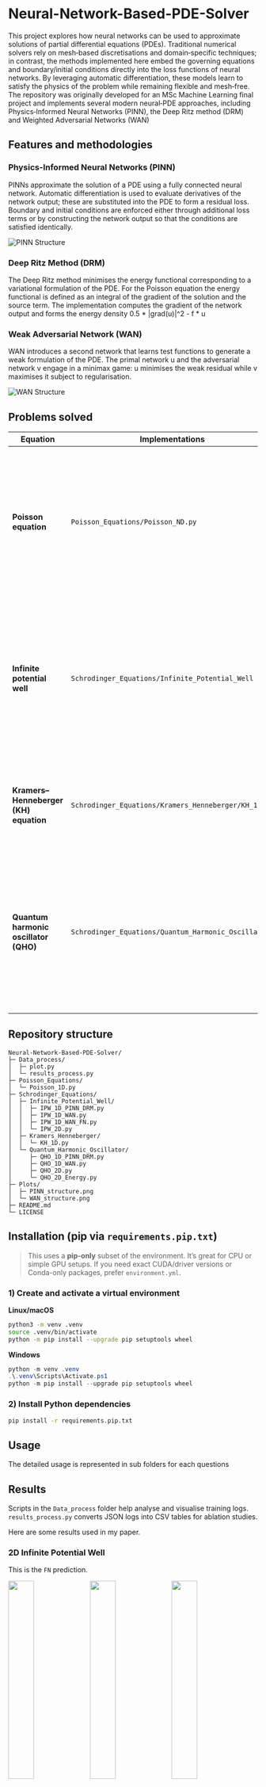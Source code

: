 # Neural-Network-Based-PDE-Solver
This project explores how neural networks can be used to approximate solutions of partial differential equations (PDEs). Traditional numerical solvers rely on mesh‑based discretisations and domain‑specific techniques; in contrast, the methods implemented here embed the governing equations and boundary/initial conditions directly into the loss functions of neural networks. By leveraging automatic differentiation, these models learn to satisfy the physics of the problem while remaining flexible and mesh‑free. The repository was originally developed for an MSc Machine Learning final project and implements several modern neural‑PDE approaches, including Physics‑Informed Neural Networks (PINN), the Deep Ritz method (DRM) and Weighted Adversarial Networks (WAN)

## Features and methodologies
### Physics‑Informed Neural Networks (PINN)
PINNs approximate the solution of a PDE using a fully connected neural network. Automatic differentiation is used to evaluate derivatives of the network output; these are substituted into the PDE to form a residual loss. Boundary and initial conditions are enforced either through additional loss terms or by constructing the network output so that the conditions are satisfied identically.

![PINN Structure](Plots/PINN_structure.png)

### Deep Ritz Method (DRM)
The Deep Ritz method minimises the energy functional corresponding to a variational formulation of the PDE. For the Poisson equation the energy functional is defined as an integral of the gradient of the solution and the source term. The implementation computes the gradient of the network output and forms the energy density 0.5 * |grad(u)|^2 - f * u

### Weak Adversarial Network (WAN)
WAN introduces a second network that learns test functions to generate a weak formulation of the PDE. The primal network u and the adversarial network v engage in a minimax game: u minimises the weak residual while v maximises it subject to regularisation.

![WAN Structure](Plots/WAN_structure.png)


## Problems solved

| Equation                              | Implementations                                      | Description                                                                                                                                                                                                                                                                               |
| ------------------------------------- | ---------------------------------------------------- | ----------------------------------------------------------------------------------------------------------------------------------------------------------------------------------------------------------------------------------------------------------------------------------------- |
| **Poisson equation**                  | `Poisson_Equations/Poisson_ND.py`                    | Solves `-Δu = f` on `[0,L]^d` with either Dirichlet or Neumann boundary conditions.  The script supports one to five dimensions and allows choice of method (`PINN`, `DRM` or `WAN`).  The code defines the residual and energy loss functions and trains the neural networks accordingly. |
| **Infinite potential well**           | `Schrodinger_Equations/Infinite_Potential_Well`      | Computes stationary states of the Schrödinger equation in a one‑ or two‑dimensional infinite square well.  Scripts are provided for PINN+DRM (`IPW_1D_PINN_DRM.py`), WAN (`IPW_1D_WAN.py`), WAN with finite‑norm regularisation (`IPW_1D_WAN_FN.py`) and a 2‑D solver (`IPW_2D.py`).      |
| **Kramers–Henneberger (KH) equation** | `Schrodinger_Equations/Kramers_Henneberger/KH_1D.py` | Solves the time‑dependent Schrödinger equation in the Kramers–Henneberger frame.  The script includes an effective potential and uses the WAN formalism.                                                                                                                                  |
| **Quantum harmonic oscillator (QHO)** | `Schrodinger_Equations/Quantum_Harmonic_Oscillator`  | Contains solvers for the 1‑D QHO using PINN/DRM (`QHO_1D_PINN_DRM.py`), WAN (`QHO_1D_WAN.py`) and 2‑D variants (`QHO_2D.py`, `QHO_2D_Energy.py`).  These scripts compute eigenfunctions and, in the energy versions, minimise the energy functional analogous to the Deep Ritz method.    |


## Repository structure
```text
Neural-Network-Based-PDE-Solver/
├─ Data_process/
│  ├─ plot.py
│  └─ results_process.py
├─ Poisson_Equations/
│  └─ Poisson_1D.py
├─ Schrodinger_Equations/
│  ├─ Infinite_Potential_Well/
│  │  ├─ IPW_1D_PINN_DRM.py
│  │  ├─ IPW_1D_WAN.py
│  │  ├─ IPW_1D_WAN_FN.py
│  │  └─ IPW_2D.py
│  ├─ Kramers_Henneberger/
│  │  └─ KH_1D.py
│  └─ Quantum_Harmonic_Oscillator/
│     ├─ QHO_1D_PINN_DRM.py
│     ├─ QHO_1D_WAN.py
│     ├─ QHO_2D.py
│     └─ QHO_2D_Energy.py
├─ Plots/
│  ├─ PINN_structure.png
│  └─ WAN_structure.png
├─ README.md
└─ LICENSE
```

## Installation (pip via `requirements.pip.txt`)

> This uses a **pip-only** subset of the environment. It’s great for CPU or simple GPU setups.
> If you need exact CUDA/driver versions or Conda-only packages, prefer `environment.yml`.

### 1) Create and activate a virtual environment
**Linux/macOS**
```bash
python3 -m venv .venv
source .venv/bin/activate
python -m pip install --upgrade pip setuptools wheel
```

**Windows**
```powershell
python -m venv .venv
.\.venv\Scripts\Activate.ps1
python -m pip install --upgrade pip setuptools wheel
```
### 2) Install Python dependencies
```bash
pip install -r requirements.pip.txt

```

## Usage

The detailed usage is represented in sub folders for each questions

## Results
Scripts in the `Data_process` folder help analyse and visualise training logs. `results_process.py` converts JSON logs into CSV tables for ablation studies. 

Here are some results used in my paper.

### 2D Infinite Potential Well
This is the `FN` prediction.

<img src="Plots/pinn_vs_exact_n=(3, 3)_PINN_FN.png" width="32%"> <img src="Plots/pinn_vs_exact_n=(3, 3)_DRM_FN.png" width="32%">  <img src="Plots/pinn_vs_exact_n=(3, 3)_WAN_FN.png" width="32%"> 

### KH Potential Predictions
Here is plot for KH wavefunctions.

<img src="Plots/predicted_wavefunction_n0_KH.png" width="48%"> <img src="Plots/predicted_wavefunction_n1_KH.png" width="48%"> 
<img src="Plots/predicted_wavefunction_n2_KH.png"  width="48%">  <img src="Plots/predicted_wavefunction_n3_KH.png"  width="48%"> 

## Contributing
Contributions are welcome! If you extend the solver to other PDEs, improve the training routine or add new visualisations, feel free to open a pull request. Please accompany code changes with documentation and, where appropriate, update the README. For questions or suggestions, open an issue on GitHub.

## License
This project is released under the MIT License (see LICENSE).